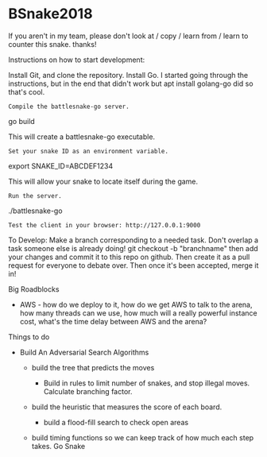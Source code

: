 # BSnake2018
If you aren't in my team, please don't look at / copy / learn from / learn to counter this snake. thanks!

Instructions on how to start development:

Install Git, and clone the repository.
Install Go. I started going through the instructions, but in the end that didn't work but apt install golang-go did so that's cool.


    Compile the battlesnake-go server.

go build

This will create a battlesnake-go executable.

    Set your snake ID as an environment variable.

export SNAKE_ID=ABCDEF1234

This will allow your snake to locate itself during the game.

    Run the server.

./battlesnake-go

    Test the client in your browser: http://127.0.0.1:9000


To Develop: Make a branch corresponding to a needed task. Don't overlap a task someone else is already doing!
git checkout -b "branchname"
then add your changes and commit it to this repo on github.
Then create it as a pull request for everyone to debate over.
Then once it's been accepted, merge it in!


Big Roadblocks
 - AWS - how do we deploy to it, how do we get AWS to talk to the arena, how many threads can we use, how much will a really powerful instance cost, what's the time delay between AWS and the arena?
 
 Things to do
 
  - Build An Adversarial Search Algorithms
      - build the tree that predicts the moves
           - Build in rules to limit number of snakes, and stop illegal moves. Calculate branching factor.
        
      - build the heuristic that measures the score of each board.
           - build a flood-fill search to check open areas
           
       - build timing functions so we can keep track of how much each step takes.
Go Snake
